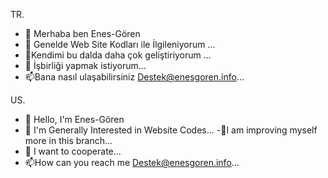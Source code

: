 TR.
- 👋 Merhaba ben Enes-Gören
- 👀 Genelde Web Site Kodları ile İlgileniyorum ...
- 🌱Kendimi bu dalda daha çok geliştiriyorum ...
- 💞️ İşbirliği yapmak istiyorum...
- 📫Bana nasıl ulaşabilirsiniz Destek@enesgoren.info...

US.
- 👋 Hello, I'm Enes-Gören
- 👀 I'm Generally Interested in Website Codes...
-🌱I am improving myself more in this branch...
- 💞️ I want to cooperate...
- 📫How can you reach me Destek@enesgoren.info...
